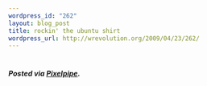 ```yaml
--- 
wordpress_id: "262"
layout: blog_post
title: rockin' the ubuntu shirt
wordpress_url: http://wrevolution.org/2009/04/23/262/
---
```

<div class="pp_items">
<div class="pp_item">
<h4></h4>
</div>
<div class="pp_item">
<h4>
<div><img style="max-width: 100%;" src="http://static.pixelpipe.com/f081dcb8-85c7-491a-9f9e-c795eda8a8d5_m.jpg" alt="" /></div></h4>
</div>
<h5>Posted via <a href="http://pixelpipe.com">Pixelpipe</a>.</h5>
</div>
